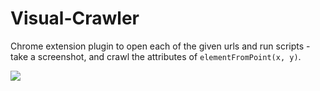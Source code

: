 # Visual-Crawler
Chrome extension plugin to open each of the given urls and run scripts - take a screenshot, and crawl the attributes of `elementFromPoint(x, y)`.

![](https://developer.chrome.com/static/images/overview/messagingarc.png)
